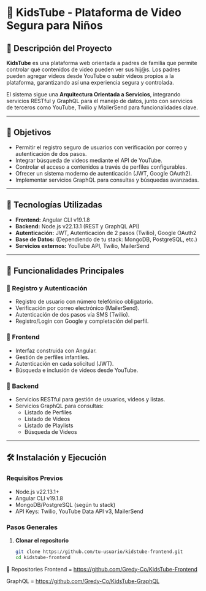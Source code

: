 # 🎥 KidsTube - Plataforma de Video Segura para Niños

## 📌 Descripción del Proyecto

**KidsTube** es una plataforma web orientada a padres de familia que permite controlar qué contenidos de video pueden ver sus hij@s. Los padres pueden agregar videos desde YouTube o subir videos propios a la plataforma, garantizando así una experiencia segura y controlada.

El sistema sigue una **Arquitectura Orientada a Servicios**, integrando servicios RESTful y GraphQL para el manejo de datos, junto con servicios de terceros como YouTube, Twilio y MailerSend para funcionalidades clave.

---

## 🎯 Objetivos

- Permitir el registro seguro de usuarios con verificación por correo y autenticación de dos pasos.
- Integrar búsqueda de videos mediante el API de YouTube.
- Controlar el acceso a contenidos a través de perfiles configurables.
- Ofrecer un sistema moderno de autenticación (JWT, Google OAuth2).
- Implementar servicios GraphQL para consultas y búsquedas avanzadas.

---

## 🚀 Tecnologías Utilizadas

- **Frontend:** Angular CLI v19.1.8
- **Backend:** Node.js v22.13.1 (REST y GraphQL API)
- **Autenticación:** JWT, Autenticación de 2 pasos (Twilio), Google OAuth2
- **Base de Datos:** (Dependiendo de tu stack: MongoDB, PostgreSQL, etc.)
- **Servicios externos:** YouTube API, Twilio, MailerSend

---

## 🔐 Funcionalidades Principales

### 🔸 Registro y Autenticación
- Registro de usuario con número telefónico obligatorio.
- Verificación por correo electrónico (MailerSend).
- Autenticación de dos pasos vía SMS (Twilio).
- Registro/Login con Google y completación del perfil.

### 🔸 Frontend
- Interfaz construida con Angular.
- Gestión de perfiles infantiles.
- Autenticación en cada solicitud (JWT).
- Búsqueda e inclusión de videos desde YouTube.

### 🔸 Backend
- Servicios RESTful para gestión de usuarios, videos y listas.
- Servicios GraphQL para consultas:
  - Listado de Perfiles
  - Listado de Videos
  - Listado de Playlists
  - Búsqueda de Videos

---

## 🛠️ Instalación y Ejecución

### Requisitos Previos
- Node.js v22.13.1+
- Angular CLI v19.1.8
- MongoDB/PostgreSQL (según tu stack)
- API Keys: Twilio, YouTube Data API v3, MailerSend

### Pasos Generales

1. **Clonar el repositorio**
   ```bash
   git clone https://github.com/tu-usuario/kidstube-frontend.git
   cd kidstube-frontend

📂 Repositories
Frontend = https://github.com/Gredy-Co/KidsTube-Frontend 

GraphQL = https://github.com/Gredy-Co/KidsTube-GraphQL
